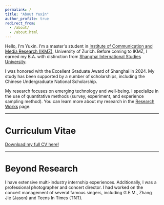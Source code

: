 ```yaml
---
permalink: /
title: "About Yuxin"
author_profile: true
redirect_from: 
  - /about/
  - /about.html
---
```


Hello, I'm Yuxin. I'm a master's student in [Institute of Communication and Media Research (IKMZ)](https://www.ikmz.uzh.ch/en.html), University of Zurich. Before coming to IKMZ, I earned my B.A. with distinction from [Shanghai International Studies University](https://en.shisu.edu.cn/). 

I was honored with the Excellent Graduate Award of Shanghai in 2024. My study has been supported by a number of scholarships, including the Chinese Undergraduate National Scholarship.

My research focuses on emerging technology and well-being. I specialize in the use of quantitative methods (survey, experiment, and experience sampling method). You can learn more about my research in the [Research Works](https://yuxin2003.github.io/research/) page.

---

Curriculum Vitae
===

[Download my full CV here!](files/YuxinChen_CV_July25.pdf)

---

Beyond Research
======
I have extensive multi-industry internship experiences. Additionally, I was a professional photographer and concert director. I had worked on the concert management of several famous singers, including G.E.M., Zhang Jie (Jason) and Teens In Times (TNT).



